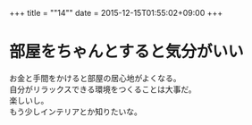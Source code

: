 +++
title = ""14""
date = 2015-12-15T01:55:02+09:00
+++

部屋をちゃんとすると気分がいい
===
お金と手間をかけると部屋の居心地がよくなる。  
自分がリラックスできる環境をつくることは大事だ。  
楽しいし。  
もう少しインテリアとか知りたいな。
